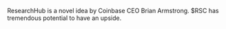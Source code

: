 ResearchHub is a novel idea by Coinbase CEO Brian Armstrong.
$RSC has tremendous potential to have an upside.

